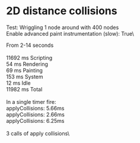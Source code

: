 # 2D distance collisions

Test: Wriggling 1 node around with 400 nodes\
Enable advanced paint instrumentation (slow): True\

From 2-14 seconds\
\
11692 ms  Scripting\
54 ms  Rendering\
69 ms  Painting\
153 ms  System\
12 ms  Idle\
11982 ms  Total\
\
In a single timer fire:\
applyCollisions: 5.66ms\
applyCollisions: 2.66ms\
applyCollisions: 6.25ms\
\
3 calls of apply collisions\
